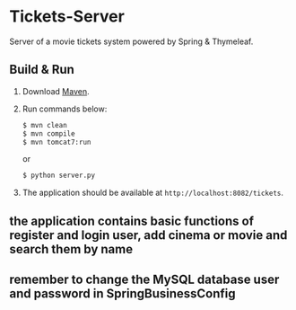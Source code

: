 # Tickets-Server

Server of a movie tickets system powered by Spring & Thymeleaf.

## Build & Run

1. Download [Maven](http://maven.apache.org/download.cgi).

2. Run commands below:

    ```bash
    $ mvn clean
    $ mvn compile
    $ mvn tomcat7:run
    ```

    or

    ```bash
    $ python server.py
    ```

3. The application should be available at `http://localhost:8082/tickets`.

## the application contains basic functions of register and login user, add cinema or movie and search them by name
## remember to change the MySQL database user and password in SpringBusinessConfig
